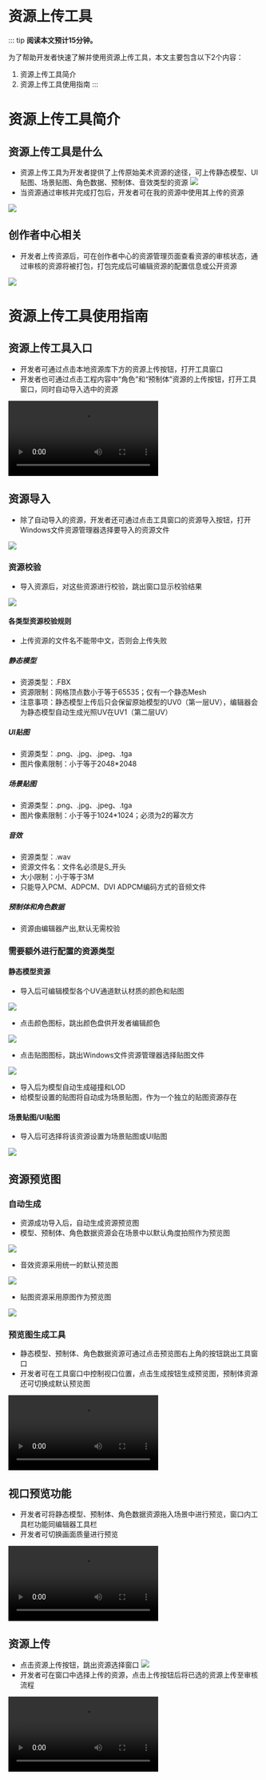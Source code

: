 # 资源上传工具

::: tip **阅读本文预计15分钟。**

为了帮助开发者快速了解并使用资源上传工具，本文主要包含以下2个内容：

1. 资源上传工具简介
2. 资源上传工具使用指南
:::

# 资源上传工具简介

## 资源上传工具是什么

* 资源上传工具为开发者提供了上传原始美术资源的途径，可上传静态模型、UI贴图、场景贴图、角色数据、预制体、音效类型的资源
  ![](https://cdn.233xyx.com/1684487024901_218.PNG)
* 当资源通过审核并完成打包后，开发者可在我的资源中使用其上传的资源

![](https://cdn.233xyx.com/1684487024939_297.PNG)

## 创作者中心相关

* 开发者上传资源后，可在创作者中心的资源管理页面查看资源的审核状态，通过审核的资源将被打包，打包完成后可编辑资源的配置信息或公开资源

![](https://cdn.233xyx.com/1684487025149_899.PNG)

# 资源上传工具使用指南

## 资源上传工具入口

* 开发者可通过点击本地资源库下方的资源上传按钮，打开工具窗口
* 开发者也可通过点击工程内容中“角色”和“预制体”资源的上传按钮，打开工具窗口，同时自动导入选中的资源

<video controls src="https://cdn.233xyx.com/1684486840372_038.mp4"></video>

## 资源导入

* 除了自动导入的资源，开发者还可通过点击工具窗口的资源导入按钮，打开Windows文件资源管理器选择要导入的资源文件

![](https://cdn.233xyx.com/1684487025187_334.PNG)

### 资源校验

* 导入资源后，对这些资源进行校验，跳出窗口显示校验结果

![](https://cdn.233xyx.com/1684487024865_412.PNG)

#### 各类型资源校验规则
* 上传资源的文件名不能带中文，否则会上传失败

##### 静态模型

* 资源类型：.FBX
* 资源限制：网格顶点数小于等于65535；仅有一个静态Mesh
* 注意事项：静态模型上传后只会保留原始模型的UV0（第一层UV），编辑器会为静态模型自动生成光照UV在UV1（第二层UV）

##### UI贴图

* 资源类型：.png、.jpg、.jpeg、.tga
* 图片像素限制：小于等于2048*2048

##### 场景贴图

* 资源类型：.png、.jpg、.jpeg、.tga
* 图片像素限制：小于等于1024*1024；必须为2的幂次方

##### 音效

* 资源类型：.wav
* 资源文件名：文件名必须是S_开头
* 大小限制：小于等于3M
* 只能导入PCM、ADPCM、DVI ADPCM编码方式的音频文件

##### 预制体和角色数据
* 资源由编辑器产出,默认无需校验

### 需要额外进行配置的资源类型

#### 静态模型资源

* 导入后可编辑模型各个UV通道默认材质的颜色和贴图

![](https://cdn.233xyx.com/1684487025304_736.png)

* 点击颜色图标，跳出颜色盘供开发者编辑颜色

![](https://cdn.233xyx.com/1684487025101_762.png)

* 点击贴图图标，跳出Windows文件资源管理器选择贴图文件

![](https://cdn.233xyx.com/1684487024802_091.png)

* 导入后为模型自动生成碰撞和LOD
* 给模型设置的贴图将自动成为场景贴图，作为一个独立的贴图资源存在

#### 场景贴图/UI贴图

* 导入后可选择将该资源设置为场景贴图或UI贴图

![](https://cdn.233xyx.com/1684487025016_434.png)

## 资源预览图

### 自动生成

* 资源成功导入后，自动生成资源预览图
* 模型、预制体、角色数据资源会在场景中以默认角度拍照作为预览图

![](https://cdn.233xyx.com/1684487025056_691.png)

* 音效资源采用统一的默认预览图

![](https://cdn.233xyx.com/1684487024978_894.png)

* 贴图资源采用原图作为预览图

![](https://cdn.233xyx.com/1684487025268_729.png)

### 预览图生成工具

* 静态模型、预制体、角色数据资源可通过点击预览图右上角的按钮跳出工具窗口
* 开发者可在工具窗口中控制视口位置，点击生成按钮生成预览图，预制体资源还可切换成默认预览图

<video controls src="https://cdn.233xyx.com/1684465236603_929.mp4"></video>

## 视口预览功能

* 开发者可将静态模型、预制体、角色数据资源拖入场景中进行预览，窗口内工具栏功能同编辑器工具栏
* 开发者可切换画面质量进行预览

<video controls src="https://cdn.233xyx.com/1684465236550_374.mp4"></video>

## 资源上传

* 点击资源上传按钮，跳出资源选择窗口
  ![](https://cdn.233xyx.com/1684487025224_625.gif)
* 开发者可在窗口中选择上传的资源，点击上传按钮后将已选的资源上传至审核流程

<video controls src="https://cdn.233xyx.com/1684465236629_820.mp4"></video>
